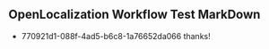 ## OpenLocalization Workflow Test MarkDown
* 770921d1-088f-4ad5-b6c8-1a76652da066 thanks!

<!--HONumber=Aug16_HO3-->


